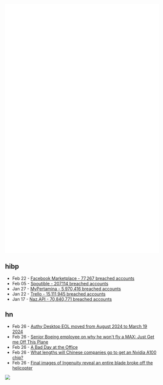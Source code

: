 ![Metrics](https://raw.githubusercontent.com/phixion/phixion/master/metrics.svg)

## hibp

<!--
for https://github.com/phixion/phixion/blob/main/.github/workflows/feeds.yml
-->
<!--START_SECTION:haveibeenpwnd-->
- Feb 22 - [Facebook Marketplace - 77,267 breached accounts](https://haveibeenpwned.com/PwnedWebsites#FacebookMarketplace)
- Feb 05 - [Spoutible - 207,114 breached accounts](https://haveibeenpwned.com/PwnedWebsites#Spoutible)
- Jan 27 - [MyPertamina - 5,970,416 breached accounts](https://haveibeenpwned.com/PwnedWebsites#MyPertamina)
- Jan 22 - [Trello - 15,111,945 breached accounts](https://haveibeenpwned.com/PwnedWebsites#Trello)
- Jan 17 - [Naz.API - 70,840,771 breached accounts](https://haveibeenpwned.com/PwnedWebsites#NazApi)
<!--END_SECTION:haveibeenpwnd-->

## hn

<!--
for https://github.com/phixion/phixion/blob/main/.github/workflows/feeds.yml
-->
<!--START_SECTION:hn-->
- Feb 26 - [Authy Desktop EOL moved from August 2024 to March 19 2024](https://support.authy.com/hc/en-us/articles/17592416719003-Business-customer-guide-End-of-Life-EOL-for-use-of-Authy-API-with-Twilio-Authy-Desktop-apps)
- Feb 26 - [Senior Boeing employee on why he won't fly a MAX: Just Get me Off This Plane](https://www.politico.com/news/magazine/2024/02/26/former-boeing-employee-speaks-out-00142948)
- Feb 26 - [A Bad Day at the Office](https://airminded.org/2024/02/20/a-bad-day-at-the-office/)
- Feb 26 - [What lengths will Chinese companies go to get an Nvidia A100 chip?](https://chinai.substack.com/p/chinai-255-panic-buying-speculative)
- Feb 26 - [Final images of Ingenuity reveal an entire blade broke off the helicopter](https://arstechnica.com/space/2024/02/final-images-of-ingenuity-reveal-an-entire-blade-broke-off-the-helicopter/)
<!--END_SECTION:hn-->

<!--
for https://yhype.me
-->
![](https://hit.yhype.me/github/profile?user_id=13013670)
